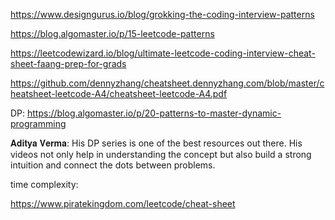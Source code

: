 https://www.designgurus.io/blog/grokking-the-coding-interview-patterns

https://blog.algomaster.io/p/15-leetcode-patterns

https://leetcodewizard.io/blog/ultimate-leetcode-coding-interview-cheat-sheet-faang-prep-for-grads

https://github.com/dennyzhang/cheatsheet.dennyzhang.com/blob/master/cheatsheet-leetcode-A4/cheatsheet-leetcode-A4.pdf


DP:
https://blog.algomaster.io/p/20-patterns-to-master-dynamic-programming

𝐀𝐝𝐢𝐭𝐲𝐚 𝐕𝐞𝐫𝐦𝐚: His DP series is one of the best resources out there. His videos not only help in understanding the concept but also build a strong intuition and connect the dots between problems.



time complexity:

https://www.piratekingdom.com/leetcode/cheat-sheet


